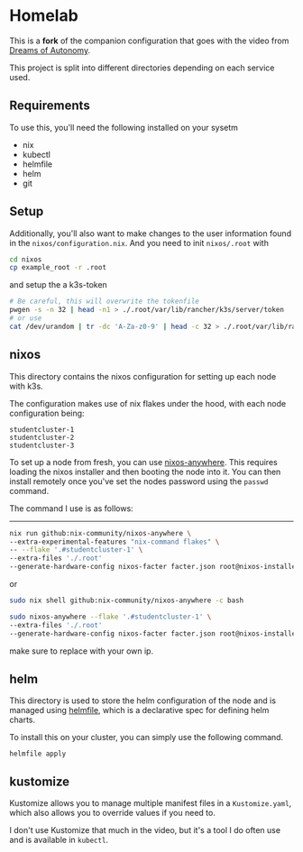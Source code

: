 # Homelab

This is a **fork** of the companion configuration that goes with the video from [Dreams of Autonomy](https://youtu.be/2yplBzPCghA).

This project is split into different directories depending on each service used.

## Requirements

To use this, you'll need the following installed on your sysetm

- nix
- kubectl
- helmfile
- helm
- git

## Setup

Additionally, you'll also want to make changes to the user information found in the `nixos/configuration.nix`. And you need to init `nixos/.root` with 

```bash 
cd nixos
cp example_root -r .root
```

and setup the a k3s-token

```bash
# Be careful, this will overwrite the tokenfile
pwgen -s -n 32 | head -n1 > ./.root/var/lib/rancher/k3s/server/token
# or use
cat /dev/urandom | tr -dc 'A-Za-z0-9' | head -c 32 > ./.root/var/lib/rancher/k3s/server/token
```


## nixos

This directory contains the nixos configuration for setting
up each node with k3s.

The configuration makes use of nix flakes under the hood, with each node configuration being:

```
studentcluster-1
studentcluster-2
studentcluster-3
```

To set up a node from fresh, you can use [nixos-anywhere](https://github.com/nix-community/nixos-anywhere). This requires loading the nixos installer and then booting the node into it. You can then install remotely once you've set the nodes password using the `passwd` command. 


The command I use is as follows:

---


```bash
nix run github:nix-community/nixos-anywhere \
--extra-experimental-features "nix-command flakes" \
-- --flake '.#studentcluster-1' \
--extra-files './.root'
--generate-hardware-config nixos-facter facter.json root@nixos-installer
```

or 

```bash
sudo nix shell github:nix-community/nixos-anywhere -c bash

sudo nixos-anywhere --flake '.#studentcluster-1' \
--extra-files './.root'
--generate-hardware-config nixos-facter facter.json root@nixos-installer
```

make sure to replace with your own ip.

## helm

This directory is used to store the helm configuration of the node and is managed using [helmfile](https://github.com/helmfile/helmfile), which is a declarative spec for defining helm charts.

To install this on your cluster, you can simply use the following command.

```
helmfile apply
```


## kustomize

Kustomize allows you to manage multiple manifest files in a `Kustomize.yaml`, which also allows you to override values if you need to.

I don't use Kustomize that much in the video, but it's a tool I do often use and is available in `kubectl`.
